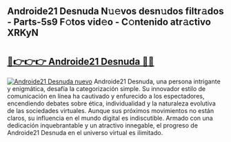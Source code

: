## Androide21 Desnuda N𝚞𝚎vos desn𝚞dos filtr𝚊dos - Parts-5s9 F𝚘tos vid𝚎o - C𝚘ntenido atr𝚊ctivo XRKyN

# <h2><a href="http://mb5tcta.tromn.icu/?c=Androide21+Desnuda">🔗👉👉👉 Androide21 Desnuda 🔗🔗</a></h2>

[![Androide21 Desnuda nuevo](https://i.imgur.com/pEAQMta.gif)](http://mb5tcta.tromn.icu/?c=Androide21+Desnuda)
Androide21 Desnuda, una persona intrigante y enigmática, desafía la categorización simple. Su innovador estilo de comunicación en línea ha cautivado y enfurecido a los espectadores, encendiendo debates sobre ética, individualidad y la naturaleza evolutiva de las sociedades virtuales. Aunque sus próximos movimientos no están claros, su influencia en el mundo digital es indiscutible. Armado con una dedicación inquebrantable y un atractivo innegable, el progreso de Androide21 Desnuda en el universo virtual es ilimitado.

